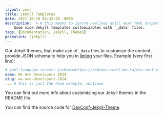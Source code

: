 ```yaml
---
layout: post
title: Jekyll Templates
date: 2021-10-10 04:32:20 -0600
description:  > # this means to ignore newlines until next YAML property
    Some nice Jekyll templates customizables with `_data` files.
tags: [Documentation, Jekyll, Themes]
permalink: /jekyll/
---
```


Our Jekyll themes, that make use of `_data` files to customize the content, provide JSON schema to help you in [linting](https://en.wikipedia.org/wiki/Lint_(software)) your files. Example (very first line):

```yaml
# yaml-language-server: $schema=https://schemas.rebelion.la/dev-conf-v1.0.json
name: We Are Developers 2024
slug: we-are-developers-2024
... # this is just the head example, continue
```


You can find out more info about customizing our Jekyll themes in the README file.

You can find the source code for [DevConf-Jekyll-Theme](https://github.com/la-rebelion/DevConf-Jekyll-Theme).


